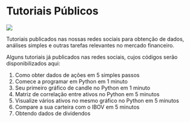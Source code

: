 # Tutoriais Públicos

![](https://img.shields.io/github/commit-activity/w/Trading-com-Dados/tutoriais_publicos?style=plastic)



Tutoriais publicados nas nossas redes sociais para obtenção de dados, análises simples e outras tarefas relevantes no mercado financeiro.

Alguns tutoriais já publicados nas redes sociais, cujos códigos serão disponibilizados aqui:
1. Como obter dados de ações em 5 simples passos
2. Comece a programar em Python em 1 minuto
3. Seu primeiro gráfico de candle no Python em 1 minuto
4. Matriz de correlação entre ativos no Python em 5 minutos
5. Visualize vários ativos no mesmo gráfico no Python em 5 minutos
6. Compare a sua carteira com o IBOV em 5 minutos
7. Obtendo dados de dividendos

